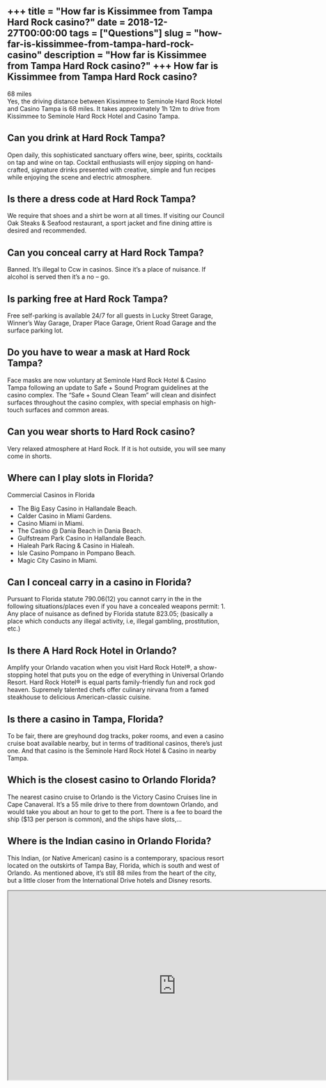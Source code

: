 +++
title = "How far is Kissimmee from Tampa Hard Rock casino?"
date = 2018-12-27T00:00:00
tags = ["Questions"]
slug = "how-far-is-kissimmee-from-tampa-hard-rock-casino"
description = "How far is Kissimmee from Tampa Hard Rock casino?"
+++
How far is Kissimmee from Tampa Hard Rock casino?
-------------------------------------------------

68 miles  
Yes, the driving distance between Kissimmee to Seminole Hard Rock Hotel and Casino Tampa is 68 miles. It takes approximately 1h 12m to drive from Kissimmee to Seminole Hard Rock Hotel and Casino Tampa.

Can you drink at Hard Rock Tampa?
---------------------------------

Open daily, this sophisticated sanctuary offers wine, beer, spirits, cocktails on tap and wine on tap. Cocktail enthusiasts will enjoy sipping on hand-crafted, signature drinks presented with creative, simple and fun recipes while enjoying the scene and electric atmosphere.

Is there a dress code at Hard Rock Tampa?
-----------------------------------------

We require that shoes and a shirt be worn at all times. If visiting our Council Oak Steaks &amp; Seafood restaurant, a sport jacket and fine dining attire is desired and recommended.

Can you conceal carry at Hard Rock Tampa?
-----------------------------------------

Banned. It’s illegal to Ccw in casinos. Since it’s a place of nuisance. If alcohol is served then it’s a no – go.

Is parking free at Hard Rock Tampa?
-----------------------------------

Free self-parking is available 24/7 for all guests in Lucky Street Garage, Winner’s Way Garage, Draper Place Garage, Orient Road Garage and the surface parking lot.

Do you have to wear a mask at Hard Rock Tampa?
----------------------------------------------

Face masks are now voluntary at Seminole Hard Rock Hotel &amp; Casino Tampa following an update to Safe + Sound Program guidelines at the casino complex. The “Safe + Sound Clean Team” will clean and disinfect surfaces throughout the casino complex, with special emphasis on high-touch surfaces and common areas.

Can you wear shorts to Hard Rock casino?
----------------------------------------

Very relaxed atmosphere at Hard Rock. If it is hot outside, you will see many come in shorts.

Where can I play slots in Florida?
----------------------------------

Commercial Casinos in Florida

- The Big Easy Casino in Hallandale Beach.
- Calder Casino in Miami Gardens.
- Casino Miami in Miami.
- The Casino @ Dania Beach in Dania Beach.
- Gulfstream Park Casino in Hallandale Beach.
- Hialeah Park Racing &amp; Casino in Hialeah.
- Isle Casino Pompano in Pompano Beach.
- Magic City Casino in Miami.

Can I conceal carry in a casino in Florida?
-------------------------------------------

Pursuant to Florida statute 790.06(12) you cannot carry in the in the following situations/places even if you have a concealed weapons permit: 1. Any place of nuisance as defined by Florida statute 823.05; (basically a place which conducts any illegal activity, i.e, illegal gambling, prostitution, etc.)

Is there A Hard Rock Hotel in Orlando?
--------------------------------------

Amplify your Orlando vacation when you visit Hard Rock Hotel®, a show-stopping hotel that puts you on the edge of everything in Universal Orlando Resort. Hard Rock Hotel® is equal parts family-friendly fun and rock god heaven. Supremely talented chefs offer culinary nirvana from a famed steakhouse to delicious American-classic cuisine.

Is there a casino in Tampa, Florida?
------------------------------------

To be fair, there are greyhound dog tracks, poker rooms, and even a casino cruise boat available nearby, but in terms of traditional casinos, there’s just one. And that casino is the Seminole Hard Rock Hotel &amp; Casino in nearby Tampa.

Which is the closest casino to Orlando Florida?
-----------------------------------------------

The nearest casino cruise to Orlando is the Victory Casino Cruises line in Cape Canaveral. It’s a 55 mile drive to there from downtown Orlando, and would take you about an hour to get to the port. There is a fee to board the ship ($13 per person is common), and the ships have slots,…

Where is the Indian casino in Orlando Florida?
----------------------------------------------

This Indian, (or Native American) casino is a contemporary, spacious resort located on the outskirts of Tampa Bay, Florida, which is south and west of Orlando. As mentioned above, it’s still 88 miles from the heart of the city, but a little closer from the International Drive hotels and Disney resorts.

<iframe allow="accelerometer; autoplay; clipboard-write; encrypted-media; gyroscope; picture-in-picture" allowfullscreen="" class="__youtube_prefs__  epyt-is-override  no-lazyload" data-no-lazy="1" data-origheight="433" data-origwidth="770" data-skipgform_ajax_framebjll="" height="433" id="_ytid_76117" loading="lazy" src="https://www.youtube.com/embed/XiZQKLa-kwQ?enablejsapi=1&autoplay=0&cc_load_policy=0&cc_lang_pref=&iv_load_policy=1&loop=0&modestbranding=0&rel=1&fs=1&playsinline=0&autohide=2&theme=dark&color=red&controls=1&" title="YouTube player" width="770"></iframe>